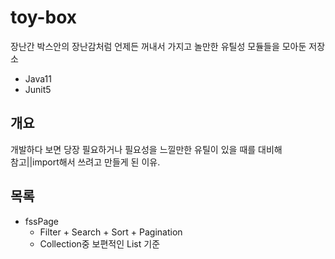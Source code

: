 # toy-box
장난간 박스안의 장난감처럼 언제든 꺼내서 가지고 놀만한 유틸성 모듈들을 모아둔 저장소

* Java11
* Junit5

## 개요
개발하다 보면 당장 필요하거나 필요성을 느낄만한 유틸이 있을 때를 대비해  
참고||import해서 쓰려고 만들게 된 이유.

## 목록
* fssPage 
  * Filter + Search + Sort + Pagination
  * Collection중 보편적인 List 기준
